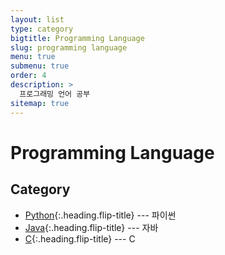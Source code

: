 ```yaml
---
layout: list
type: category
bigtitle: Programming Language
slug: programming language
menu: true
submenu: true
order: 4
description: >
  프로그래밍 언어 공부
sitemap: true
---
```


# Programming Language

## Category

* [Python]{:.heading.flip-title} --- 파이썬
* [Java]{:.heading.flip-title} --- 자바
* [C]{:.heading.flip-title} --- C

[Python]: /python/
[Java]: /java/
[C]: /c/
